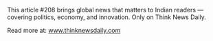 This article #208 brings global news that matters to Indian readers — covering politics, economy, and innovation. Only on Think News Daily.

Read more at: www.thinknewsdaily.com